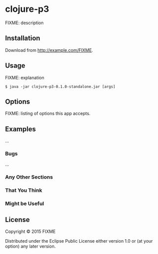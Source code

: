 # clojure-p3

FIXME: description

## Installation

Download from http://example.com/FIXME.

## Usage

FIXME: explanation

    $ java -jar clojure-p3-0.1.0-standalone.jar [args]

## Options

FIXME: listing of options this app accepts.

## Examples

...

### Bugs

...

### Any Other Sections
### That You Think
### Might be Useful

## License

Copyright © 2015 FIXME

Distributed under the Eclipse Public License either version 1.0 or (at
your option) any later version.
